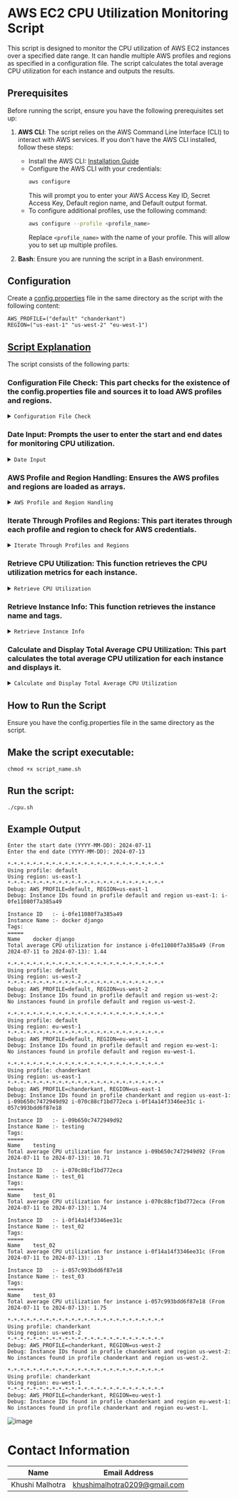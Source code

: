 # AWS EC2 CPU Utilization Monitoring Script

This script is designed to monitor the CPU utilization of AWS EC2 instances over a specified date range. It can handle multiple AWS profiles and regions as specified in a configuration file. The script calculates the total average CPU utilization for each instance and outputs the results.

## Prerequisites

Before running the script, ensure you have the following prerequisites set up:

1. **AWS CLI**: The script relies on the AWS Command Line Interface (CLI) to interact with AWS services. If you don't have the AWS CLI installed, follow these steps:
   - Install the AWS CLI: [Installation Guide](https://docs.aws.amazon.com/cli/latest/userguide/install-cliv2.html)
   - Configure the AWS CLI with your credentials:
     ```bash
     aws configure
     ```
     This will prompt you to enter your AWS Access Key ID, Secret Access Key, Default region name, and Default output format.
   - To configure additional profiles, use the following command:
     ```bash
     aws configure --profile <profile_name>
     ```
     Replace `<profile_name>` with the name of your profile. This will allow you to set up multiple profiles.

2. **Bash**: Ensure you are running the script in a Bash environment.

## Configuration

Create a [config.properties](https://github.com/Khushi090/Bash_scripts/blob/main/CPU_Utilization/config.properties) file in the same directory as the script with the following content:

```properties
AWS_PROFILE=("default" "chanderkant")
REGION=("us-east-1" "us-west-2" "eu-west-1")
```

## [Script Explanation](https://github.com/Khushi090/Bash_scripts/blob/main/CPU_Utilization/cpu.sh)

The script consists of the following parts:

### Configuration File Check: This part checks for the existence of the config.properties file and sources it to load AWS profiles and regions.

<details>
<summary><code>Configuration File Check</code></summary>
<br>
   
 ```shell  
   CONFIG_FILE="config.properties"

if [ -f "$CONFIG_FILE" ]; then
  source "$CONFIG_FILE"
else
  echo "Configuration file not found!"
  exit 1
fi
```
<br>
</details>

### Date Input: Prompts the user to enter the start and end dates for monitoring CPU utilization.

<details>
<summary><code>Date Input</code></summary>
<br>
   
 ```shell  
read -p "Enter the start date (YYYY-MM-DD): " START_DATE
read -p "Enter the end date (YYYY-MM-DD): " END_DATE

if [ -z "$START_DATE" ] || [ -z "$END_DATE" ]; then
  echo "Start date and end date are required."
  exit 1
fi

```
<br>
</details>

### AWS Profile and Region Handling: Ensures the AWS profiles and regions are loaded as arrays.

<details>
<summary><code>AWS Profile and Region Handling</code></summary>
<br>
   
 ```shell  
AWS_PROFILES=("${AWS_PROFILE[@]}")
REGIONS=("${REGION[@]}")
```
<br>
</details>

### Iterate Through Profiles and Regions: This part iterates through each profile and region to check for AWS credentials.

<details>
<summary><code>Iterate Through Profiles and Regions</code></summary>
<br>
   
 ```shell  
for PROFILE in "${AWS_PROFILES[@]}"; do
  export AWS_PROFILE="$PROFILE"
  
  AWS_ACCESS_KEY_ID=$(aws configure get aws_access_key_id --profile $AWS_PROFILE)
  AWS_SECRET_ACCESS_KEY=$(aws configure get aws_secret_access_key --profile $AWS_PROFILE)
  
  if [ -z "$AWS_ACCESS_KEY_ID" ] || [ -z "$AWS_SECRET_ACCESS_KEY" ]; then
    echo "Missing required AWS credentials in profile $AWS_PROFILE."
    continue
  fi

```
<br>
</details>

### Retrieve CPU Utilization: This function retrieves the CPU utilization metrics for each instance.

<details>
<summary><code>Retrieve CPU Utilization</code></summary>
<br>
   
 ```shell  
get_cpu_utilization() {
  INSTANCE_ID=$1
  START_TIME="${START_DATE}T00:00:00Z"
  END_TIME="${END_DATE}T23:59:59Z"
  aws cloudwatch get-metric-statistics --profile $AWS_PROFILE --region $REGION \
    --namespace AWS/EC2 --metric-name CPUUtilization \
    --start-time $START_TIME --end-time $END_TIME --period 86400 \
    --statistics Average \
    --dimensions Name=InstanceId,Value=$INSTANCE_ID \
    --output text | awk '{ print $2 }' | xargs -n1 printf "%.2f\n"
}

```
<br>
</details>


### Retrieve Instance Info: This function retrieves the instance name and tags.

<details>
<summary><code>Retrieve Instance Info</code></summary>
<br>
   
 ```shell  
get_instance_info() {
  INSTANCE_ID=$1
  INSTANCE_NAME=$(aws ec2 describe-tags --profile $AWS_PROFILE --region $REGION --filters "Name=resource-id,Values=$INSTANCE_ID" "Name=key,Values=Name" --query 'Tags[0].Value' --output text)
  echo "Instance Name :- $INSTANCE_NAME"
  echo "Tags:"
  echo "====="
  aws ec2 describe-tags --profile $AWS_PROFILE --region $REGION --filters "Name=resource-id,Values=$INSTANCE_ID" --query 'Tags[].[Key,Value]' --output text
}

```
<br>
</details>

### Calculate and Display Total Average CPU Utilization: This part calculates the total average CPU utilization for each instance and displays it.

<details>
<summary><code>Calculate and Display Total Average CPU Utilization</code></summary>
<br>
   
 ```shell  
for id in "${instance_ids_array[@]}"; do
  CPU_UTIL=$(get_cpu_utilization $id)
  if [ "$CPU_UTIL" != "None" ] && [ ! -z "$CPU_UTIL" ]; then
    echo " "
    echo "Instance ID   :- $id"
    get_instance_info $id
    
    total_sum=0
    total_count=0
    IFS=$'\n' read -r -d '' -a cpu_array <<< "$CPU_UTIL"
    for value in "${cpu_array[@]}"; do
      total_sum=$(echo "$total_sum + $value" | bc)
      total_count=$((total_count + 1))
    done
    
    if [ $total_count -gt 0 ]; then
      total_average=$(echo "scale=2; $total_sum / $total_count" | bc)
      echo "Total average CPU utilization for instance $id (From $START_DATE to $END_DATE): $total_average"
    fi
  fi
done

```
<br>
</details>

## How to Run the Script 

Ensure you have the config.properties file in the same directory as the script.

## Make the script executable:

```shell 
chmod +x script_name.sh
```

## Run the script:

```shell
./cpu.sh
```

## Example Output

```shell 
Enter the start date (YYYY-MM-DD): 2024-07-11
Enter the end date (YYYY-MM-DD): 2024-07-13

*-*-*-*-*-*-*-*-*-*-*-*-*-*-*-*-*-*-*-*-*-*-*-*-*
Using profile: default
Using region: us-east-1
*-*-*-*-*-*-*-*-*-*-*-*-*-*-*-*-*-*-*-*-*-*-*-*-*
Debug: AWS_PROFILE=default, REGION=us-east-1
Debug: Instance IDs found in profile default and region us-east-1: i-0fe11080f7a385a49

Instance ID   :- i-0fe11080f7a385a49
Instance Name :- docker django
Tags:
=====
Name    docker django
Total average CPU utilization for instance i-0fe11080f7a385a49 (From 2024-07-11 to 2024-07-13): 1.44

*-*-*-*-*-*-*-*-*-*-*-*-*-*-*-*-*-*-*-*-*-*-*-*-*
Using profile: default
Using region: us-west-2
*-*-*-*-*-*-*-*-*-*-*-*-*-*-*-*-*-*-*-*-*-*-*-*-*
Debug: AWS_PROFILE=default, REGION=us-west-2
Debug: Instance IDs found in profile default and region us-west-2:
No instances found in profile default and region us-west-2.

*-*-*-*-*-*-*-*-*-*-*-*-*-*-*-*-*-*-*-*-*-*-*-*-*
Using profile: default
Using region: eu-west-1
*-*-*-*-*-*-*-*-*-*-*-*-*-*-*-*-*-*-*-*-*-*-*-*-*
Debug: AWS_PROFILE=default, REGION=eu-west-1
Debug: Instance IDs found in profile default and region eu-west-1:
No instances found in profile default and region eu-west-1.

*-*-*-*-*-*-*-*-*-*-*-*-*-*-*-*-*-*-*-*-*-*-*-*-*
Using profile: chanderkant
Using region: us-east-1
*-*-*-*-*-*-*-*-*-*-*-*-*-*-*-*-*-*-*-*-*-*-*-*-*
Debug: AWS_PROFILE=chanderkant, REGION=us-east-1
Debug: Instance IDs found in profile chanderkant and region us-east-1: i-09b650c7472949d92 i-070c88cf1bd772eca i-0f14a14f3346ee31c i-057c993bdd6f87e18

Instance ID   :- i-09b650c7472949d92
Instance Name :- testing
Tags:
=====
Name    testing
Total average CPU utilization for instance i-09b650c7472949d92 (From 2024-07-11 to 2024-07-13): 10.71

Instance ID   :- i-070c88cf1bd772eca
Instance Name :- test_01
Tags:
=====
Name    test_01
Total average CPU utilization for instance i-070c88cf1bd772eca (From 2024-07-11 to 2024-07-13): 1.74

Instance ID   :- i-0f14a14f3346ee31c
Instance Name :- test_02
Tags:
=====
Name    test_02
Total average CPU utilization for instance i-0f14a14f3346ee31c (From 2024-07-11 to 2024-07-13): .13

Instance ID   :- i-057c993bdd6f87e18
Instance Name :- test_03
Tags:
=====
Name    test_03
Total average CPU utilization for instance i-057c993bdd6f87e18 (From 2024-07-11 to 2024-07-13): 1.75

*-*-*-*-*-*-*-*-*-*-*-*-*-*-*-*-*-*-*-*-*-*-*-*-*
Using profile: chanderkant
Using region: us-west-2
*-*-*-*-*-*-*-*-*-*-*-*-*-*-*-*-*-*-*-*-*-*-*-*-*
Debug: AWS_PROFILE=chanderkant, REGION=us-west-2
Debug: Instance IDs found in profile chanderkant and region us-west-2:
No instances found in profile chanderkant and region us-west-2.

*-*-*-*-*-*-*-*-*-*-*-*-*-*-*-*-*-*-*-*-*-*-*-*-*
Using profile: chanderkant
Using region: eu-west-1
*-*-*-*-*-*-*-*-*-*-*-*-*-*-*-*-*-*-*-*-*-*-*-*-*
Debug: AWS_PROFILE=chanderkant, REGION=eu-west-1
Debug: Instance IDs found in profile chanderkant and region eu-west-1:
No instances found in profile chanderkant and region eu-west-1.
```

![image](https://github.com/user-attachments/assets/660d9b88-b6b5-46a9-afd9-cb50aef5c805)

# Contact Information
| Name            | Email Address                        |
|-----------------|--------------------------------------|
| Khushi Malhotra  | khushimalhotra0209@gmail.com |
